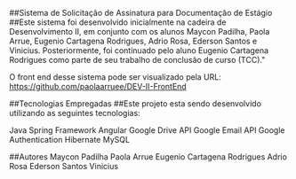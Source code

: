 ##Sistema de Solicitação de Assinatura para Documentação de Estágio
##Este sistema foi desenvolvido inicialmente na cadeira de Desenvolvimento II, em conjunto com os alunos Maycon Padilha, Paola Arrue, Eugenio Cartagena Rodrigues, Adrio Rosa, Ederson Santos e Vinicius. Posteriormente, foi continuado pelo aluno Eugenio Cartagena Rodrigues como parte de seu trabalho de conclusão de curso (TCC)."

O front end desse sistema pode ser visualizado pela URL: https://github.com/paolaarruee/DEV-II-FrontEnd

##Tecnologias Empregadas
##Este projeto esta sendo desenvolvido utilizando as seguintes tecnologias:

Java
Spring Framework
Angular
Google Drive API
Google Email API
Google Authentication
Hibernate
MySQL

##Autores
Maycon Padilha
Paola Arrue
Eugenio Cartagena Rodrigues
Adrio Rosa
Ederson Santos
Vinicius
